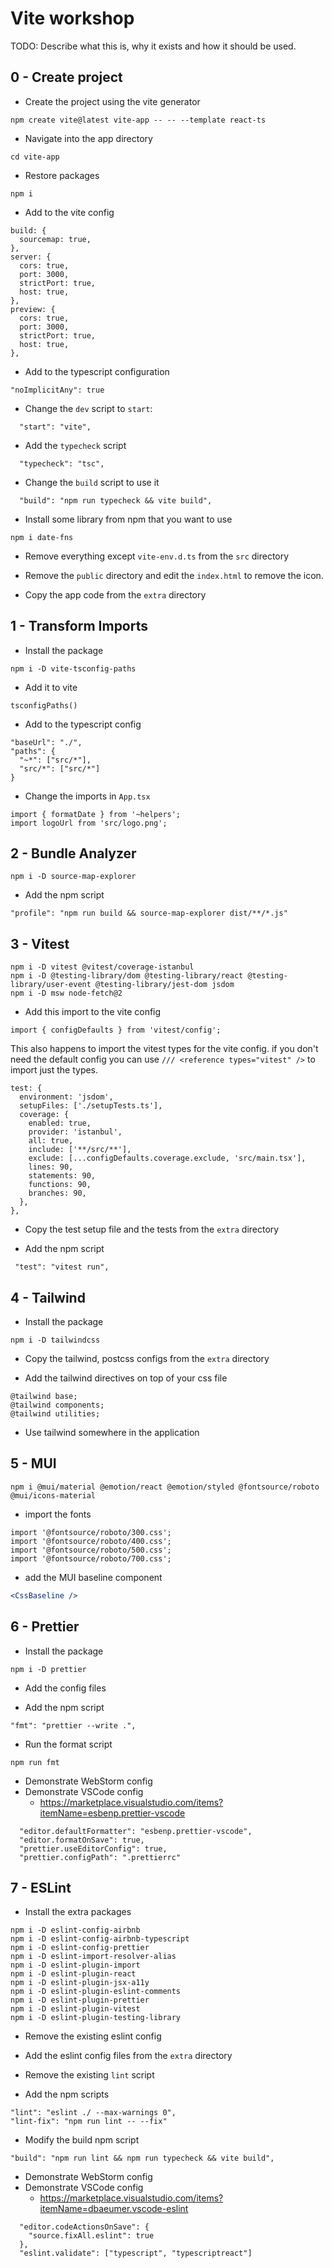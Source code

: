 # Vite workshop

TODO: Describe what this is, why it exists and how it should be used.

## 0 - Create project

- Create the project using the vite generator

```shell
npm create vite@latest vite-app -- -- --template react-ts
```

- Navigate into the app directory

```shell
cd vite-app
```

- Restore packages

```shell
npm i
```

- Add to the vite config 

```
build: {
  sourcemap: true,
},
server: {
  cors: true,
  port: 3000,
  strictPort: true,
  host: true,
},
preview: {
  cors: true,
  port: 3000,
  strictPort: true,
  host: true,
},
```

- Add to the typescript configuration

```
"noImplicitAny": true
```

- Change the `dev` script to `start`:

```
  "start": "vite",
```

- Add the `typecheck` script

```
  "typecheck": "tsc",
```

- Change the `build` script to use it

```
  "build": "npm run typecheck && vite build",
```

- Install some library from npm that you want to use

```shell
npm i date-fns
```

- Remove everything except `vite-env.d.ts` from the `src` directory

- Remove the `public` directory and edit the `index.html` to remove the icon.

- Copy the app code from the `extra` directory

## 1 - Transform Imports

- Install the package


```shell
npm i -D vite-tsconfig-paths
```

- Add it to vite

```
tsconfigPaths()
```
- Add to the typescript config

```
"baseUrl": "./",
"paths": {
  "~*": ["src/*"],
  "src/*": ["src/*"]
}
```

- Change the imports in `App.tsx`

```
import { formatDate } from '~helpers';
import logoUrl from 'src/logo.png';
```

## 2 - Bundle Analyzer

```shell
npm i -D source-map-explorer
```

- Add the npm script

```
"profile": "npm run build && source-map-explorer dist/**/*.js"
```

## 3 - Vitest

```shell
npm i -D vitest @vitest/coverage-istanbul
npm i -D @testing-library/dom @testing-library/react @testing-library/user-event @testing-library/jest-dom jsdom 
npm i -D msw node-fetch@2
```

- Add this import to the vite config

```
import { configDefaults } from 'vitest/config';
```

This also happens to import the vitest types for the vite config. if you don't need the default config you can use `/// <reference types="vitest" />` to import just the types.

```
test: {
  environment: 'jsdom',
  setupFiles: ['./setupTests.ts'],
  coverage: {
    enabled: true,
    provider: 'istanbul',
    all: true,
    include: ['**/src/**'],
    exclude: [...configDefaults.coverage.exclude, 'src/main.tsx'],
    lines: 90,
    statements: 90,
    functions: 90,
    branches: 90,
  },
},
```

- Copy the test setup file and the tests from the `extra` directory 

- Add the npm script

```
 "test": "vitest run",
```

## 4 - Tailwind

- Install the package

```shell
npm i -D tailwindcss
```

- Copy the tailwind, postcss configs from the `extra` directory

- Add the tailwind directives on top of your css file

```
@tailwind base;
@tailwind components;
@tailwind utilities;
```

- Use tailwind somewhere in the application

## 5 - MUI

```shell
npm i @mui/material @emotion/react @emotion/styled @fontsource/roboto @mui/icons-material
```

* import the fonts

```
import '@fontsource/roboto/300.css';
import '@fontsource/roboto/400.css';
import '@fontsource/roboto/500.css';
import '@fontsource/roboto/700.css';
```

* add the MUI baseline component

```jsx
<CssBaseline />
```

## 6 - Prettier

- Install the package

```shell
npm i -D prettier
```

- Add the config files

- Add the npm script

```
"fmt": "prettier --write .",
```

- Run the format script

```shell
npm run fmt
```

- Demonstrate WebStorm config
- Demonstrate VSCode config
  - https://marketplace.visualstudio.com/items?itemName=esbenp.prettier-vscode

```
  "editor.defaultFormatter": "esbenp.prettier-vscode",
  "editor.formatOnSave": true,
  "prettier.useEditorConfig": true,
  "prettier.configPath": ".prettierrc"
```

## 7 - ESLint

- Install the extra packages

```shell
npm i -D eslint-config-airbnb
npm i -D eslint-config-airbnb-typescript
npm i -D eslint-config-prettier
npm i -D eslint-import-resolver-alias
npm i -D eslint-plugin-import
npm i -D eslint-plugin-react
npm i -D eslint-plugin-jsx-a11y
npm i -D eslint-plugin-eslint-comments
npm i -D eslint-plugin-prettier
npm i -D eslint-plugin-vitest
npm i -D eslint-plugin-testing-library
```

- Remove the existing eslint config

- Add the eslint config files from the `extra` directory

- Remove the existing `lint` script

- Add the npm scripts

```
"lint": "eslint ./ --max-warnings 0",
"lint-fix": "npm run lint -- --fix"
```

- Modify the build npm script
 
```
"build": "npm run lint && npm run typecheck && vite build",
```

- Demonstrate WebStorm config
- Demonstrate VSCode config
  - https://marketplace.visualstudio.com/items?itemName=dbaeumer.vscode-eslint

```
  "editor.codeActionsOnSave": {
    "source.fixAll.eslint": true
  },
  "eslint.validate": ["typescript", "typescriptreact"]
```

